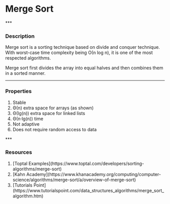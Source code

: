 <h1>Merge Sort</h1>
***
<h3>Description</h3>
Merge sort is a sorting technique based on divide and conquer technique. With worst-case time complexity being Ο(n log n), it is one of the most respected algorithms.

Merge sort first divides the array into equal halves and then combines them in a sorted manner.
***
<h3>Properties</h3>
<ol>
  <li>Stable</li>
  <li>Θ(n) extra space for arrays (as shown)</li>
  <li>Θ(lg(n)) extra space for linked lists</li>
  <li>Θ(n·lg(n)) time</li>
  <li>Not adaptive</li>
  <li>Does not require random access to data</li>
</ol>
***
<h3>Resources</h3>
<ol>
  <li>[Toptal Examples](https://www.toptal.com/developers/sorting-algorithms/merge-sort)</li>
  <li>[Kahn Academy](https://www.khanacademy.org/computing/computer-science/algorithms/merge-sort/a/overview-of-merge-sort)</li>
  <li>[Tutorials Point](https://www.tutorialspoint.com/data_structures_algorithms/merge_sort_algorithm.htm)</li>
</ol>
